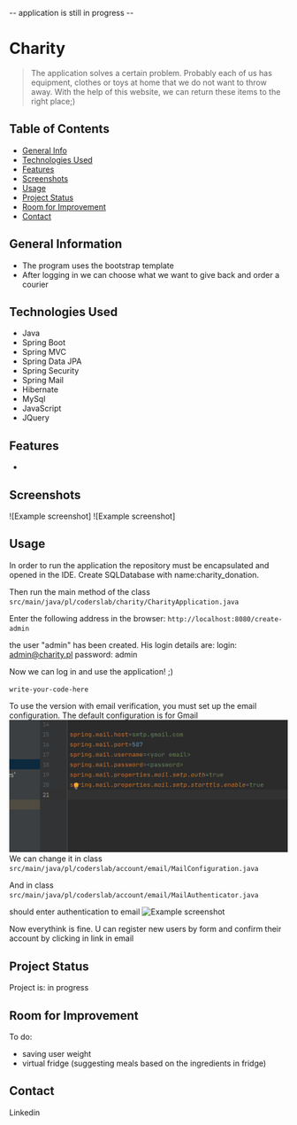 
-- application is still in progress --


# Charity
> The application solves a certain problem. Probably each of us has equipment, clothes or toys at home that we do not want to throw away. With the help of this website, we can return these items to the right place;)
## Table of Contents
* [General Info](#general-information)
* [Technologies Used](#technologies-used)
* [Features](#features)
* [Screenshots](#screenshots)
* [Usage](#usage)
* [Project Status](#project-status)
* [Room for Improvement](#room-for-improvement)
* [Contact](#contact)


## General Information
- The program uses the bootstrap template
- After logging in we can choose what we want to give back and order a courier

## Technologies Used
- Java
- Spring Boot
- Spring MVC
- Spring Data JPA
- Spring Security
- Spring Mail
- Hibernate
- MySql
- JavaScript
- JQuery

## Features
-

## Screenshots
![Example screenshot]
![Example screenshot]

## Usage
In order to run the application the repository must be encapsulated and opened in the IDE.
Create SQLDatabase with name:charity_donation.

Then run the main method of the class
`src/main/java/pl/coderslab/charity/CharityApplication.java`

Enter the following address in the browser: `http://localhost:8080/create-admin`

the user "admin" has been created. His login details are:
login: admin@charity.pl
password: admin

Now we can log in and use the application! ;)


`write-your-code-here`

To use the version with email verification, you must set up the email configuration.
The default configuration is for Gmail
![Example screenshot](./img/mailConfiguration.png)
We can change it in class
`src/main/java/pl/coderslab/account/email/MailConfiguration.java`

And in class
`src/main/java/pl/coderslab/account/email/MailAuthenticator.java`

should enter authentication to email
![Example screenshot](./img/mailAuthentication.png)

Now everythink is fine. U can register new users by form and confirm their account by clicking in link in email


## Project Status
Project is: in progress


## Room for Improvement
To do:
- saving user weight
- virtual fridge (suggesting meals based on the ingredients in fridge)

## Contact
Linkedin

